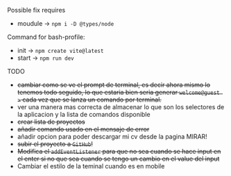 Possible fix requires
- moudule -> `npm i -D @types/node`

Command for bash-profile:
- init -> `npm create vite@latest`
- start -> `npm run dev`

TODO

- ~~cambiar como se ve el prompt de terminal, es decir ahora mismo lo tenemos todo seguido, lo que estaria bien seria generar `welcome@guest >` cada vez que se lanza un comando por terminal.~~
- ver una manera mas correcta de almacenar lo que son los selectores de la aplicacion y la lista de comandos disponible
- ~~crear lista de proyectos~~
- ~~añadir comando usado en el mensaje de error~~
- añadir opcion para poder descargar mi cv desde la pagina MIRAR!
- ~~subir el proyecto a `GitHub`!~~
- ~~Modifica el `addEventListener` para que no sea cuando se hace input en el enter si no que sea cuando  se tengo un cambio en el value del input~~
- Cambiar el estilo de la teminal cuando es en mobile